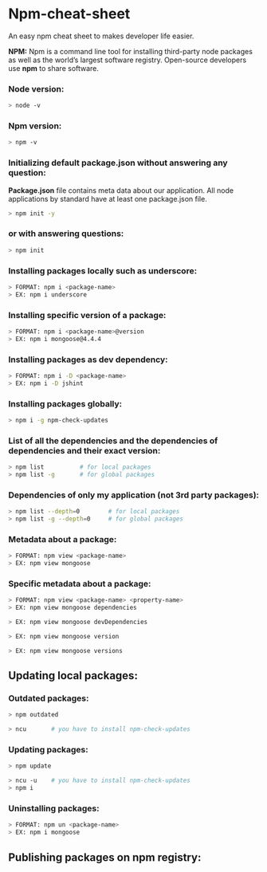 # Npm-cheat-sheet

An easy npm cheat sheet to makes developer life easier.

**NPM:** Npm is a command line tool for installing third-party node packages as well as the world’s largest software registry. Open-source developers use **npm** to share software.

### Node version:

```bash
> node -v
```

### Npm version:

```bash
> npm -v
```

### Initializing default package.json without answering any question:

**Package.json** file contains meta data about our application. All node applications by standard have at least one package.json file.

```bash
> npm init -y
```

### or with answering questions:

```bash
> npm init
```

### Installing packages locally such as underscore:

```bash
> FORMAT: npm i <package-name>
> EX: npm i underscore
```

### Installing specific version of a package:

```bash
> FORMAT: npm i <package-name>@version
> EX: npm i mongoose@4.4.4
```

### Installing packages as dev dependency:

```bash
> FORMAT: npm i -D <package-name>
> EX: npm i -D jshint
```

### Installing packages globally:

```bash
> npm i -g npm-check-updates
```

### List of all the dependencies and the dependencies of dependencies and their exact version:

```bash
> npm list          # for local packages
> npm list -g       # for global packages
```

### Dependencies of only my application (not 3rd party packages):

```bash
> npm list --depth=0        # for local packages
> npm list -g --depth=0     # for global packages
```

### Metadata about a package:

```bash
> FORMAT: npm view <package-name>
> EX: npm view mongoose
```

### Specific metadata about a package:

```bash
> FORMAT: npm view <package-name> <property-name>
> EX: npm view mongoose dependencies
```

```bash
> EX: npm view mongoose devDependencies
```

```bash
> EX: npm view mongoose version
```

```bash
> EX: npm view mongoose versions
```

## Updating local packages:

### Outdated packages:

```bash
> npm outdated
```

```bash
> ncu       # you have to install npm-check-updates
```

### Updating packages:

```bash
> npm update
```

```bash
> ncu -u    # you have to install npm-check-updates
> npm i
```

### Uninstalling packages:

```bash
> FORMAT: npm un <package-name>
> EX: npm i mongoose
```

## Publishing packages on npm registry:
